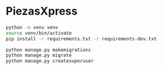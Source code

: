 # PiezasXpress

```bash
python -m venv venv
source venv/bin/activate
pip install -r requirements.txt -r requirements-dev.txt
```

```bash
python manage.py makemigrations
python manage.py migrate
python manage.py createsuperuser
```
